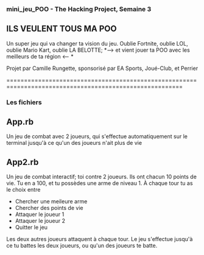 ### mini_jeu_POO - The Hacking Project, Semaine 3


## ILS VEULENT TOUS MA POO

Un super jeu qui va changer ta vision du jeu. Oublie Fortnite, oublie LOL, oublie Mario Kart, oublie LA BELOTTE;
*--> et vient jouer ta POO avec les meilleurs de ta région <-- *

Projet par Camille Rungette, sponsorisé par EA Sports, Joué-Club, et Perrier

========================================================================================================

### Les fichiers 

## App.rb 
Un jeu de combat avec 2 joueurs, qui s'effectue automatiquement sur le terminal jusqu'à ce qu'un des joueurs n'ait plus de vie

## App2.rb
Un jeu de combat interactif; toi contre 2 joueurs. Ils ont chacun 10 points de vie. Tu en a 100, et tu possèdes une arme de niveau 1.
À chaque tour tu as le choix entre
- Chercher une meileure arme
- Chercher des points de vie
- Attaquer le joueur 1
- Attaquer le joueur 2
- Quitter le jeu

Les deux autres joueurs attaquent à chaque tour. Le jeu s'effectue jusqu'à ce tu battes les deux joueurs, ou qu'un des joueurs te batte.
